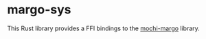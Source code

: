 # margo-sys

This Rust library provides a FFI bindings to the
[mochi-margo](https://github.com/mochi-hpc/mochi-margo)
library.
